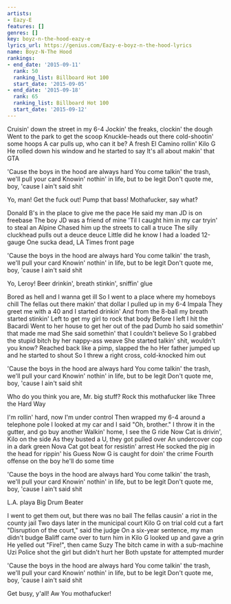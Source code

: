 ```yaml
---
artists:
- Eazy-E
features: []
genres: []
key: boyz-n-the-hood-eazy-e
lyrics_url: https://genius.com/Eazy-e-boyz-n-the-hood-lyrics
name: Boyz-N-The Hood
rankings:
- end_date: '2015-09-11'
  rank: 50
  ranking_list: Billboard Hot 100
  start_date: '2015-09-05'
- end_date: '2015-09-18'
  rank: 65
  ranking_list: Billboard Hot 100
  start_date: '2015-09-12'
---
```

Cruisin' down the street in my 6-4
Jockin' the freaks, clockin' the dough
Went to the park to get the scoop
Knuckle-heads out there cold-shootin' some hoops
A car pulls up, who can it be?
A fresh El Camino rollin' Kilo G
He rolled down his window and he started to say
It's all about makin' that GTA


'Cause the boys in the hood are always hard
You come talkin' the trash, we'll pull your card
Knowin' nothin' in life, but to be legit
Don't quote me, boy, 'cause I ain't said shit


Yo, man!
Get the fuck out!
Pump that bass!
Mothafucker, say what?


Donald B's in the place to give me the pace
He said my man JD is on freebase
The boy JD was a friend of mine
'Til I caught him in my car tryin' to steal an Alpine
Chased him up the streets to call a truce
The silly cluckhead pulls out a deuce deuce
Little did he know I had a loaded 12-gauge
One sucka dead, LA Times front page


'Cause the boys in the hood are always hard
You come talkin' the trash, we'll pull your card
Knowin' nothin' in life, but to be legit
Don't quote me, boy, 'cause I ain't said shit


Yo, Leroy!
Beer drinkin', breath stinkin', sniffin' glue


Bored as hell and I wanna get ill
So I went to a place where my homeboys chill
The fellas out there makin' that dollar
I pulled up in my 6-4 Impala
They greet me with a 40 and I started drinkin'
And from the 8-ball my breath started stinkin'
Left to get my girl to rock that body
Before I left I hit the Bacardi
Went to her house to get her out of the pad
Dumb ho said somethin' that made me mad
She said somethin' that I couldn't believe
So I grabbed the stupid bitch by her nappy-ass weave
She started talkin' shit, wouldn't you know?
Reached back like a pimp, slapped the ho
Her father jumped up and he started to shout
So I threw a right cross, cold-knocked him out


'Cause the boys in the hood are always hard
You come talkin' the trash, we'll pull your card
Knowin' nothin' in life, but to be legit
Don't quote me, boy, 'cause I ain't said shit


Who do you think you are, Mr. big stuff?
Rock this mothafucker like Three the Hard Way


I'm rollin' hard, now I'm under control
Then wrapped my 6-4 around a telephone pole
I looked at my car and I said "Oh, brother."
I throw it in the gutter, and go buy another
Walkin' home, I see the G ride
Now Cat is drivin', Kilo on the side
As they busted a U, they got pulled over
An undercover cop in a dark green Nova
Cat got beat for resistin' arrest
He socked the pig in the head for rippin' his Guess
Now G is caught for doin' the crime
Fourth offense on the boy he'll do some time


'Cause the boys in the hood are always hard
You come talkin' the trash, we'll pull your card
Knowin' nothin' in life, but to be legit
Don't quote me, boy, 'cause I ain't said shit


L.A. playa
Big Drum Beater


I went to get them out, but there was no bail
The fellas causin' a riot in the county jail
Two days later in the municipal court
Kilo G on trial cold cut a fart
"Disruption of the court," said the judge
On a six-year sentence, my man didn't budge
Baliff came over to turn him in
Kilo G looked up and gave a grin
He yelled out "Fire!", then came Suzy
The bitch came in with a sub-machine Uzi
Police shot the girl but didn't hurt her
Both upstate for attempted murder


'Cause the boys in the hood are always hard
You come talkin' the trash, we'll pull your card
Knowin' nothin' in life, but to be legit
Don't quote me, boy, 'cause I ain't said shit


Get busy, y'all!
Aw
You mothafucker!
